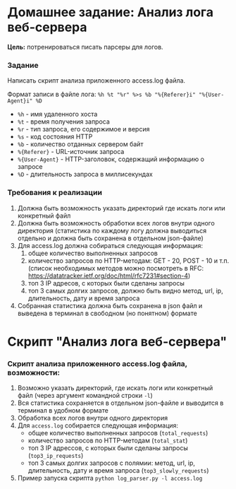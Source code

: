 # Домашнее задание: Анализ лога веб-сервера

**Цель:**
потренироваться писать парсеры для логов.


### Задание
Написать скрипт анализа приложенного access.log файла.

Формат записи в файле лога:
`%h %t "%r" %>s %b "%{Referer}i" "%{User-Agent}i" %D`

- `%h` - имя удаленного хоста
- `%t`  - время получения запроса 
- `%r`  - тип запроса, его содержимое и версия 
- `%s` -  код состояния HTTP 
- `%b` -  количество отданных сервером байт 
- `%{Referer}` - URL-источник запроса 
- `%{User-Agent}` - HTTP-заголовок, содержащий информацию о запросе 
- `%D` - длительность запроса в миллисекундах

### Требования к реализации

1. Должна быть возможность указать директорий где искать логи или конкретный файл 
2. Должна быть возможность обработки всех логов внутри одного директория (статистика по каждому логу должна выводиться отдельно и должна быть сохранена в отдельном json-файле)
3. Для access.log должна собираться следующая информация:
   1. общее количество выполненных запросов 
   2. количество запросов по HTTP-методам: GET - 20, POST - 10 и т.п. (список необходимых методов можно посмотреть в RFC: https://datatracker.ietf.org/doc/html/rfc7231#section-4)
   3. топ 3 IP адресов, с которых были сделаны запросы 
   4. топ 3 самых долгих запросов, должно быть видно метод, url, ip, длительность, дату и время запроса 
4. Собранная статистика должна быть сохранена в json файл и выведена в терминал в свободном (но понятном) формате

# Скрипт "Анализ лога веб-сервера"

### Скрипт анализа приложенного access.log файла, возможности:
1. Возможно указать директорий, где искать логи или конкретный файл (через аргумент командной строки `-l`)
2. Вся статистика сохраняется в отдельном json-файле и выводится в терминал в удобном формате 
3. Обработка всех логов внутри одного директория 
4. Для `access.log` собирается следующая информация:
   - общее количество выполненных запросов (`total_requests`)
   - количество запросов по HTTP-методам (`total_stat`)
   - топ 3 IP адресcов, с которых были сделаны запросы (`top3_ip_requests`)
   - топ 3 самых долгих запросов c полямии: метод, url, ip, длительность, дату и время запроса (`top3_slowly_requests`)
5. Пример запуска скрипта `python log_parser.py -l access.log`

